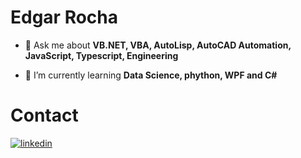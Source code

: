 # Edgar Rocha

- 💬 Ask me about **VB.NET, VBA, AutoLisp, AutoCAD Automation, JavaScript, Typescript, Engineering**

- 🌱 I’m currently learning **Data Science, phython, WPF and C#**

# Contact

<a href="https://www.linkedin.com/in/edgar-rocha-71722018a/" target="_blank">
  <img align="center" src="https://img.shields.io/badge/-Edgar Rocha-05122A?style=flat&logo=linkedin" alt="linkedin"/>
</a>
